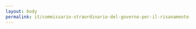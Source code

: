 ```yaml
---
layout: body
permalink: it/commissario-straordinario-del-governo-per-il-risanamento-della-baraccopoli-della-citta-di-messina/
---
```


